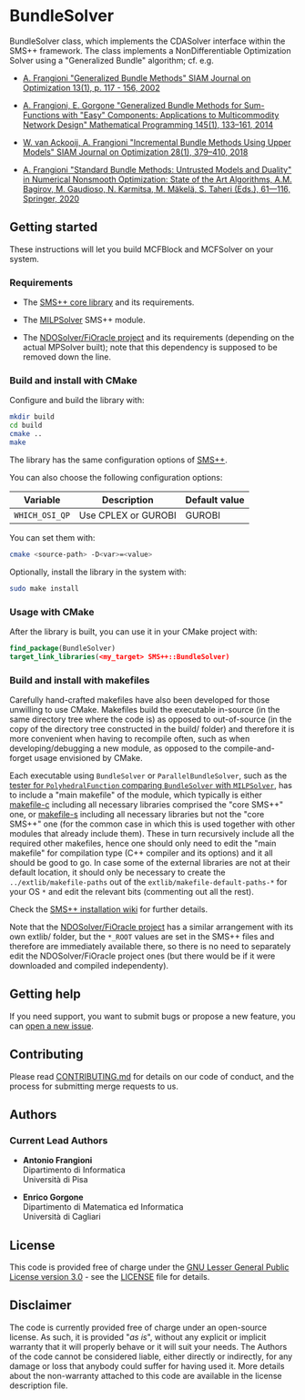 # BundleSolver

BundleSolver class, which implements the CDASolver interface within the SMS++
framework. The class implements a NonDifferentiable Optimization Solver using
a "Generalized Bundle" algorithm; cf. e.g.

- [A. Frangioni "Generalized Bundle Methods" SIAM Journal on Optimization
  13(1), p. 117 - 156,
  2002](http://www.di.unipi.it/~frangio/abstracts.html#SIOPT02)

- [A. Frangioni, E. Gorgone "Generalized Bundle Methods for Sum-Functions
  with "Easy" Components: Applications to Multicommodity Network Design"
  Mathematical Programming 145(1), 133–161,
  2014](http://pages.di.unipi.it/frangio/abstracts.html#MP11c)

- [W. van Ackooij, A. Frangioni "Incremental Bundle Methods Using Upper
  Models" SIAM Journal on Optimization 28(1), 379–410,
  2018](http://pages.di.unipi.it/frangio/abstracts.html#SIOPT16)

- [A. Frangioni "Standard Bundle Methods: Untrusted Models and Duality" in
  Numerical Nonsmooth Optimization: State of the Art Algorithms, A.M. Bagirov,
  M. Gaudioso, N. Karmitsa, M. Mäkelä, S. Taheri (Eds.), 61—116, Springer,
  2020](http://pages.di.unipi.it/frangio/abstracts.html#NDOB18)


## Getting started

These instructions will let you build MCFBlock and MCFSolver on your system.

### Requirements

- The [SMS++ core library](https://gitlab.com/smspp/smspp) and its requirements.

- The [MILPSolver](https://gitlab.com/smspp/milpsolver) SMS++ module.

- The [NDOSolver/FiOracle project](https://gitlab.com/frangio68/ndosolver_fioracle_project)
  and its requirements (depending on the actual MPSolver built); note that this
  dependency is supposed to be removed down the line.

### Build and install with CMake

Configure and build the library with:

```sh
mkdir build
cd build
cmake ..
make
```
The library has the same configuration options of
[SMS++](https://gitlab.com/smspp/smspp-project/-/wikis/Customize-the-configuration).

You can also choose the following configuration options:

| Variable       | Description         | Default value |
|----------------|---------------------|---------------|
| `WHICH_OSI_QP` | Use CPLEX or GUROBI | GUROBI        |

You can set them with:

```sh
cmake <source-path> -D<var>=<value>
```

Optionally, install the library in the system with:

```sh
sudo make install
```

### Usage with CMake

After the library is built, you can use it in your CMake project with:

```cmake
find_package(BundleSolver)
target_link_libraries(<my_target> SMS++::BundleSolver)
```

### Build and install with makefiles

Carefully hand-crafted makefiles have also been developed for those unwilling
to use CMake. Makefiles build the executable in-source (in the same directory
tree where the code is) as opposed to out-of-source (in the copy of the
directory tree constructed in the build/ folder) and therefore it is more
convenient when having to recompile often, such as when developing/debugging
a new module, as opposed to the compile-and-forget usage envisioned by CMake.

Each executable using `BundleSolver` or `ParallelBundleSolver`,
such as the [tester for `PolyhedralFunction` comparing `BundleSolver` with
`MILPSolver`](https://gitlab.com/smspp/tests/-/tree/develop/PolyhedralFunction?ref_type=heads),
has to include a "main makefile" of the module, which typically is either
[makefile-c](makefile-c) including all necessary libraries comprised the
"core SMS++" one, or [makefile-s](makefile-s) including all necessary
libraries but not the "core SMS++" one (for the common case in which this is
used together with other modules that already include them). These in turn
recursively include all the required other makefiles, hence one should only
need to edit the "main makefile" for compilation type (C++ compiler and its
options) and it all should be good to go. In case some of the external
libraries are not at their default location, it should only be necessary to
create the `../extlib/makefile-paths` out of the
`extlib/makefile-default-paths-*` for your OS `*` and edit the relevant bits
(commenting out all the rest).

Check the [SMS++ installation wiki](https://gitlab.com/smspp/smspp-project/-/wikis/Customize-the-configuration#location-of-required-libraries)
for further details.

Note that the [NDOSolver/FiOracle
project](https://gitlab.com/frangio68/ndosolver_fioracle_project) has a similar
arrangement with its own extlib/ folder, but the `*_ROOT` values are set in the
SMS++ files and therefore are immediately available there, so there is no need
to separately edit the NDOSolver/FiOracle project ones (but there would be if
it were downloaded and compiled independenty).


## Getting help

If you need support, you want to submit bugs or propose a new feature, you can
[open a new issue](https://gitlab.com/smspp/bundlesolver/-/issues/new).


## Contributing

Please read [CONTRIBUTING.md](CONTRIBUTING.md) for details on our code of
conduct, and the process for submitting merge requests to us.


## Authors

### Current Lead Authors

- **Antonio Frangioni**  
  Dipartimento di Informatica  
  Università di Pisa

- **Enrico Gorgone**  
  Dipartimento di Matematica ed Informatica  
  Università di Cagliari


## License

This code is provided free of charge under the [GNU Lesser General Public
License version 3.0](https://opensource.org/licenses/lgpl-3.0.html) -
see the [LICENSE](LICENSE) file for details.


## Disclaimer

The code is currently provided free of charge under an open-source license.
As such, it is provided "*as is*", without any explicit or implicit warranty
that it will properly behave or it will suit your needs. The Authors of
the code cannot be considered liable, either directly or indirectly, for
any damage or loss that anybody could suffer for having used it. More
details about the non-warranty attached to this code are available in the
license description file.
